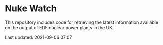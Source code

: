 # Nuke Watch

This repository includes code for retrieving the latest information available on the output of EDF nuclear power plants in the UK.

Last updated: 2021-09-06 07:07